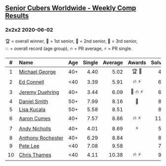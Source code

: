 <style>table {white-space: nowrap;}</style>

## [Senior Cubers Worldwide - Weekly Comp Results](/scw-comp/results/)
### 2x2x2 2020-06-02

<span style="white-space: nowrap;">🏆 = overall winner</span>, <span style="white-space: nowrap;">🥇 = 1st senior</span>, <span style="white-space: nowrap;">🥈 = 2nd senior</span>, <span style="white-space: nowrap;">🥉 = 3rd senior</span>, <span style="white-space: nowrap;">💥 = overall record (age group)</span>, <span style="white-space: nowrap;">🔥 = PR average</span>, <span style="white-space: nowrap;">⚡ = PR single</span>.

| # | Name | Age | Single | Average | Awards | Solve 1 | Solve 2 | Solve 3 | Solve 4 | Solve 5 | Video |
| :--: | :-- | :--: | --: | --: | :--: | --: | --: | --: | --: | --: | :-- |
| 1 | [Michael George](../../persons/michael_george/222.md) | 40+ | 4.40 | 5.02 | 🏆 🥇 | 4.40 | 4.81 | 14.16 | 5.40 | 4.84 | [Link](https://www.facebook.com/events/3373950429496747/permalink/3376936499198140) |
| 2 | [Ed Connell](../../persons/ed_connell/222.md) | <40 | 3.39 | 5.91 | 🔥 ⚡ | 6.71 | 3.39 | 5.02 | 6.01 | 7.92 | [Link](https://www.facebook.com/events/3373950429496747/permalink/3381586012066522) |
| 3 | [Jeremy Duehring](../../persons/jeremy_duehring/222.md) | 40+ | 3.44 | 6.09 | 🥈 🔥 ⚡ | 6.73 | 3.44 | 10.84 | 5.63 | 5.90 | [Link](https://www.facebook.com/events/3373950429496747/permalink/3374457722779351) |
| 4 | [Daniel Smith](../../persons/daniel_smith/222.md) | 50+ | 7.99 | 8.16 | 🥉 | 8.31 | 8.14 | 8.04 | 8.51 | 7.99 | [Link](https://www.facebook.com/events/3373950429496747/permalink/3381536338738156) |
| 5 | [Lisa Kucala](../../persons/lisa_kucala/222.md) | 50+ | 5.58 | 8.51 |  | 8.11 | 8.39 | 5.58 | 10.81 | 9.03 | [Link](https://www.facebook.com/events/3373950429496747/permalink/3381953725363084) |
| 6 | [Aaron Cumes](../../persons/aaron_cumes/222.md) | 40+ | 7.57 | 8.66 | 🔥 ⚡ | 11.86 | 8.19 | 9.04 | 7.57 | 8.76 | [Link](https://www.facebook.com/events/3373950429496747/permalink/3374023409489449) |
| 7 | [Andy Nicholls](../../persons/andy_nicholls/222.md) | 40+ | 4.01 | 8.69 | ⚡ | 5.44 | 8.83 | 15.67 | 11.80 | 4.01 | [Link](https://www.facebook.com/events/3373950429496747/permalink/3374555602769563) |
| 8 | [Anthony Rochester](../../persons/anthony_rochester/222.md) | 40+ | 6.29 | 8.84 |  | 8.42 | 8.72 | 6.29 | 10.57 | 9.38 | [Link](https://www.facebook.com/events/3373950429496747/permalink/3374061342818989) |
| 9 | [Pete Lee](../../persons/pete_lee/222.md) | <40 | 7.08 | 9.58 |  | 7.08 | 9.24 | 11.27 | 9.50 | 10.01 | [Link](https://www.facebook.com/events/3373950429496747/permalink/3379309468960843) |
| 10 | [Chris Thames](../../persons/chris_thames/222.md) | <40 | 4.11 | 10.38 | 🔥 ⚡ | 9.82 | 10.81 | 4.11 | 10.51 | 12.02 | [Link](https://www.facebook.com/events/3373950429496747/permalink/3377868829104907) |

<!-- Global site tag (gtag.js) - Google Analytics -->
<script async src="https://www.googletagmanager.com/gtag/js?id=UA-86348435-3"></script>
<script>window.dataLayer = window.dataLayer || []; function gtag() {dataLayer.push(arguments);} gtag('js', new Date()); gtag('config', 'UA-86348435-3');</script>
